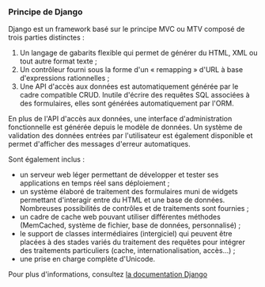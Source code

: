 ### Principe de Django

Django est un framework basé sur le principe MVC ou MTV composé de trois parties distinctes :

1. Un langage de gabarits flexible qui permet de générer du HTML, XML ou tout autre format texte ;
2. Un contrôleur fourni sous la forme d'un « remapping » d'URL à base d'expressions rationnelles ;
3. Une API d'accès aux données est automatiquement générée par le cadre compatible CRUD. Inutile d'écrire des requêtes SQL associées à des formulaires, elles sont générées automatiquement par l'ORM.

En plus de l'API d'accès aux données, une interface d'administration fonctionnelle est générée depuis le modèle de données. Un système de validation des données entrées par l'utilisateur est également disponible et permet d'afficher des messages d'erreur automatiques.

Sont également inclus :
* un serveur web léger permettant de développer et tester ses applications en temps réel sans déploiement ;
* un système élaboré de traitement des formulaires muni de widgets permettant d'interagir entre du HTML et une base de données. Nombreuses possibilités de contrôles et de traitements sont fournies ;
* un cadre de cache web pouvant utiliser différentes méthodes (MemCached, système de fichier, base de données, personnalisé) ;
* le support de classes intermédiaires (intergiciel) qui peuvent être placées à des stades variés du traitement des requêtes pour intégrer des traitements particuliers (cache, internationalisation, accès…) ;
* une prise en charge complète d'Unicode.

Pour plus d'informations, consultez [la documentation Django](https://docs.djangoproject.com/en/3.0/)

